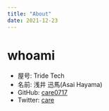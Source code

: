 ```yaml
---
title: "About"
date: 2021-12-23
---
```


# whoami
- 屋号: Tride Tech
- 名前: 浅井 迅馬(Asai Hayama)
- GitHub: [care0717](https://github.com/care0717)
- Twitter: [care](https://twitter.com/yamaha91122259)
